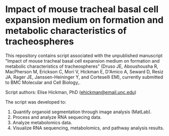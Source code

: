 # Impact of mouse tracheal basal cell expansion medium on formation and metabolic characteristics of tracheospheres

This repository contains script associated with the unpublished manuscript "Impact of mouse tracheal basal cell expansion medium on formation and metabolic characteristics of tracheospheres" (Druso JE, Aboushousha R, MacPherson M, Erickson C, Mori V, Hickman E, D'Amico A, Seward D, Resiz JA, Rager JE, Janssen-Heininger Y, and Corteselli EM), currently submitted to BMC Molecular and Cell Biology,.

Script authors: Elise Hickman, PhD (ehickman@email.unc.edu) 

The script was developed to:

1. Quantify organoid segmentation through image analysis (MatLab).
2. Process and analyze RNA sequecing data.
3. Analyze metabolomics data.
4. Visualize RNA sequencing, metabolomics, and pathway analysis results. 

